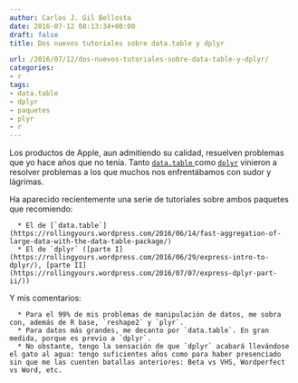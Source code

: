 ```yaml
---
author: Carlos J. Gil Bellosta
date: 2016-07-12 08:13:34+00:00
draft: false
title: Dos nuevos tutoriales sobre data.table y dplyr

url: /2016/07/12/dos-nuevos-tutoriales-sobre-data-table-y-dplyr/
categories:
- r
tags:
- data.table
- dplyr
- paquetes
- plyr
- r
---
```


Los productos de Apple, aun admitiendo su calidad, resuelven problemas que yo hace años que no tenía. Tanto [`data.table` ](https://cran.r-project.org/web/packages/data.table/index.html)como [`dplyr`](https://cran.r-project.org/web/packages/dplyr/index.html) vinieron a resolver problemas a los que muchos nos enfrentábamos con sudor y lágrimas.

Ha aparecido recientemente una serie de tutoriales sobre ambos paquetes que recomiendo:



	  * El de [`data.table`](https://rollingyours.wordpress.com/2016/06/14/fast-aggregation-of-large-data-with-the-data-table-package/)
	  * El de `dplyr` ([parte I](https://rollingyours.wordpress.com/2016/06/29/express-intro-to-dplyr/), [parte II](https://rollingyours.wordpress.com/2016/07/07/express-dplyr-part-ii/))


Y mis comentarios:

	  * Para el 99% de mis problemas de manipulación de datos, me sobra con, además de R base, `reshape2` y `plyr`.
	  * Para datos más grandes, me decanto por `data.table`. En gran medida, porque es previo a `dplyr`.
	  * No obstante, tengo la sensación de que `dplyr` acabará llevándose el gato al agua: tengo suficientes años como para haber presenciado sin que me las cuenten batallas anteriores: Beta vs VHS, Wordperfect vs Word, etc.



